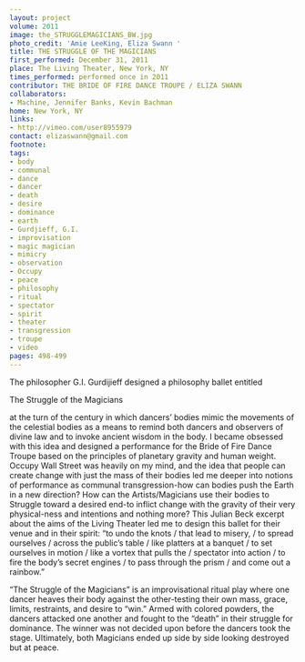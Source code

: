 ```yaml
---
layout: project
volume: 2011
image: the_STRUGGLEMAGICIANS_BW.jpg
photo_credit: 'Amie LeeKing, Eliza Swann '
title: THE STRUGGLE OF THE MAGICIANS
first_performed: December 31, 2011
place: The Living Theater, New York, NY
times_performed: performed once in 2011
contributor: THE BRIDE OF FIRE DANCE TROUPE / ELIZA SWANN
collaborators:
- Machine, Jennifer Banks, Kevin Bachman
home: New York, NY
links:
- http://vimeo.com/user8955979
contact: elizaswann@gmail.com
footnote: 
tags:
- body
- communal
- dance
- dancer
- death
- desire
- dominance
- earth
- Gurdjieff, G.I.
- improvisation
- magic magician
- mimicry
- observation
- Occupy
- peace
- philosophy
- ritual
- spectator
- spirit
- theater
- transgression
- troupe
- video
pages: 498-499
---
```


The philosopher G.I. Gurdijieff designed a philosophy ballet entitled 

The Struggle of the Magicians

 at the turn of the century in which dancers’ bodies mimic the movements of the celestial bodies as a means to remind both dancers and observers of divine law and to invoke ancient wisdom in the body. I became obsessed with this idea and designed a performance for the Bride of Fire Dance Troupe based on the principles of planetary gravity and human weight. Occupy Wall Street was heavily on my mind, and the idea that people can create change with just the mass of their bodies led me deeper into notions of performance as communal transgression-how can bodies push the Earth in a new direction? How can the Artists/Magicians use their bodies to Struggle toward a desired end-to inflict change with the gravity of their very physical-ness and intentions and nothing more? This Julian Beck excerpt about the aims of the Living Theater led me to design this ballet for their venue and in their spirit: “to undo the knots / that lead to misery, / to spread ourselves / across the public’s table / like platters at a banquet / to set ourselves in motion / like a vortex that pulls the / spectator into action / to fire the body’s secret engines / to pass through the prism / and come out a rainbow.”  

“The Struggle of the Magicians” is an improvisational ritual play where one dancer heaves their body against the other-testing their own mass, grace, limits, restraints, and desire to “win.” Armed with colored powders, the dancers attacked one another and fought to the “death” in their struggle for dominance. The winner was not decided upon before the dancers took the stage. Ultimately, both Magicians ended up side by side looking destroyed but at peace. 

